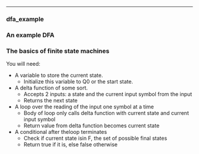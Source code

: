 
---

### dfa_example


### An example DFA


### The basics of finite state machines

You will need:

- A variable to store the current state.
  * Initialize this variable to Q0 or the start state.
- A delta function of some sort.
  * Accepts 2 inputs: a state and the current input symbol from the input
  * Returns the next state
- A loop over the reading of the input one symbol at a time
  * Body of loop only calls delta function with current state and current input symbol
  * Return value from delta function becomes current state
- A conditional after theloop terminates
  * Check if current state isin F, the set of possible final states
  * Return true if it is, else false otherwise


